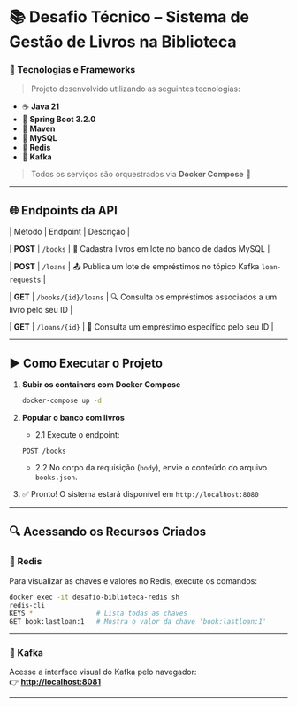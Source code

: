 # 📚 Desafio Técnico – Sistema de Gestão de Livros na Biblioteca

### 🧩 Tecnologias e Frameworks
> Projeto desenvolvido utilizando as seguintes tecnologias:

- ☕ **Java 21**  
- 🚀 **Spring Boot 3.2.0**  
- 🧱 **Maven**  
- 🐬 **MySQL**  
- 🧠 **Redis**  
- 📡 **Kafka**  
> Todos os serviços são orquestrados via **Docker Compose** 🐳

---

## 🌐 Endpoints da API

| Método | Endpoint | Descrição |


| **POST** | `/books` | 📘 Cadastra livros em lote no banco de dados MySQL |

| **POST** | `/loans` | 📤 Publica um lote de empréstimos no tópico Kafka `loan-requests` |

| **GET** | `/books/{id}/loans` | 🔍 Consulta os empréstimos associados a um livro pelo seu ID |

| **GET** | `/loans/{id}` | 📄 Consulta um empréstimo específico pelo seu ID |

---

## ▶️ Como Executar o Projeto

1. **Subir os containers com Docker Compose**
   ```bash
   docker-compose up -d
   ```

2. **Popular o banco com livros**
     - 2.1 Execute o endpoint:
     ```
     POST /books
     ```
     - 2.2 No corpo da requisição (`body`), envie o conteúdo do arquivo `books.json`.

3. ✅ Pronto! O sistema estará disponível em `http://localhost:8080`

---

## 🔍 Acessando os Recursos Criados

### 🧠 Redis
Para visualizar as chaves e valores no Redis, execute os comandos:

```bash
docker exec -it desafio-biblioteca-redis sh
redis-cli
KEYS *                # Lista todas as chaves
GET book:lastloan:1   # Mostra o valor da chave 'book:lastloan:1'
```

---

### 📨 Kafka
Acesse a interface visual do Kafka pelo navegador:  
👉 **[http://localhost:8081](http://localhost:8081)**

---
